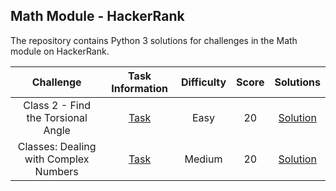 ## Math Module - HackerRank
The repository contains Python 3 solutions for challenges in the Math module on HackerRank.

|            Challenge                      |                                 Task Information                                                                    |    Difficulty  |  Score  |                            Solutions                         |
|:-----------------------------------------:|:-------------------------------------------------------------------------------------------------------------------:|:--------------:|:-------:|:------------------------------------------------------------:|
|   Class 2 - Find the Torsional Angle      |  [Task](https://www.hackerrank.com/challenges/class-2-find-the-torsional-angle/problem?isFullScreen=true)           |      Easy      |    20   | [Solution](Class%202%20-%20Find%20the%20Torsional%20Angle)   |
|   Classes: Dealing with Complex Numbers   |  [Task](https://www.hackerrank.com/challenges/class-1-dealing-with-complex-numbers/problem?isFullScreen=true)       |      Medium    |    20   | [Solution](Classes:%20Dealing%20with%20Complex%20Numbers)    |

